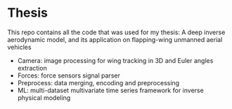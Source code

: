 # Thesis

This repo contains all the code that was used for my thesis: A deep inverse aerodynamic model, and its application on flapping-wing unmanned aerial vehicles
- Camera: image processing for wing tracking in 3D and Euler angles extraction
- Forces: force sensors signal parser
- Preprocess: data merging, encoding and preprocessing
- ML: multi-dataset multivariate time series framework for inverse physical modeling
